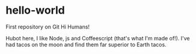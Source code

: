 # hello-world
First repository on Git
Hi Humans! 

Hubot here, I like Node, js and Coffeescript (that's what I'm made of!). 
I've had tacos on the moon and find them far superior to Earth tacos. 
